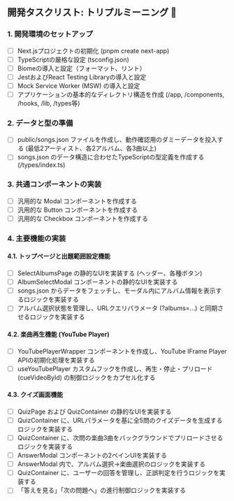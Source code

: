 ## **開発タスクリスト: トリプルミーニング 🚀**

### **1\. 開発環境のセットアップ**

* [ ] Next.jsプロジェクトの初期化 (pnpm create next-app)  
* [ ] TypeScriptの厳格な設定 (tsconfig.json)  
* [ ] Biomeの導入と設定（フォーマット、リント）  
* [ ] JestおよびReact Testing Libraryの導入と設定  
* [ ] Mock Service Worker (MSW) の導入と設定  
* [ ] アプリケーションの基本的なディレクトリ構造を作成 (/app, /components, /hooks, /lib, /types等)

### **2\. データと型の準備**

* [ ] public/songs.json ファイルを作成し、動作確認用のダミーデータを投入する (最低2アーティスト、各2アルバム、各3曲以上)  
* [ ] songs.json のデータ構造に合わせたTypeScriptの型定義を作成する (/types/index.ts)

### **3\. 共通コンポーネントの実装**

* [ ] 汎用的な Modal コンポーネントを作成する  
* [ ] 汎用的な Button コンポーネントを作成する  
* [ ] 汎用的な Checkbox コンポーネントを作成する

### **4\. 主要機能の実装**

#### **4.1. トップページと出題範囲設定機能**

* [ ] SelectAlbumsPage の静的なUIを実装する (ヘッダー、各種ボタン)  
* [ ] AlbumSelectModal コンポーネントの静的なUIを実装する  
* [ ] songs.json からデータをフェッチし、モーダル内にアルバム情報を表示するロジックを実装する  
* [ ] アルバム選択状態を管理し、URLクエリパラメータ (?albums=...) と同期させるロジックを実装する

#### **4.2. 楽曲再生機能 (YouTube Player)**

* [ ] YouTubePlayerWrapper コンポーネントを作成し、YouTube IFrame Player APIの初期化処理を実装する  
* [ ] useYouTubePlayer カスタムフックを作成し、再生・停止・プリロード (cueVideoById) の制御ロジックをカプセル化する

#### **4.3. クイズ画面機能**

* [ ] QuizPage および QuizContainer の静的なUIを実装する  
* [ ] QuizContainer に、URLパラメータを基に全5問のクイズデータを生成するロジックを実装する  
* [ ] QuizContainer に、次問の楽曲3曲をバックグラウンドでプリロードさせるロジックを実装する  
* [ ] AnswerModal コンポーネントの2ペインUIを実装する  
* [ ] AnswerModal 内で、アルバム選択→楽曲選択のロジックを実装する  
* [ ] QuizContainer に、ユーザーの回答を管理し、正誤判定を行うロジックを実装する  
* [ ] 「答えを見る」「次の問題へ」の進行制御ロジックを実装する
